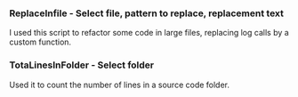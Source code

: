 ### ReplaceInfile - Select file, pattern to replace, replacement text
I used this script to refactor some code in large files, replacing log calls by a custom function.
### TotaLinesInFolder - Select folder
Used it to count the number of lines in a source code folder.
